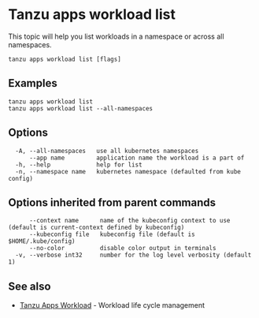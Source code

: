 # Tanzu apps workload list

This topic will help you list workloads in a namespace or across all namespaces.

```console
tanzu apps workload list [flags]
```

## <a id="examples"></a>Examples

```console
tanzu apps workload list
tanzu apps workload list --all-namespaces
```

## <a id="options"></a>Options

```console
  -A, --all-namespaces   use all kubernetes namespaces
      --app name         application name the workload is a part of
  -h, --help             help for list
  -n, --namespace name   kubernetes namespace (defaulted from kube config)
```

## <a id="parent-commands-options"></a>Options inherited from parent commands

```console
      --context name      name of the kubeconfig context to use (default is current-context defined by kubeconfig)
      --kubeconfig file   kubeconfig file (default is $HOME/.kube/config)
      --no-color          disable color output in terminals
  -v, --verbose int32     number for the log level verbosity (default 1)
```

## <a id="see-also"></a> See also

* [Tanzu Apps Workload](tanzu-apps-workload.md) - Workload life cycle management
